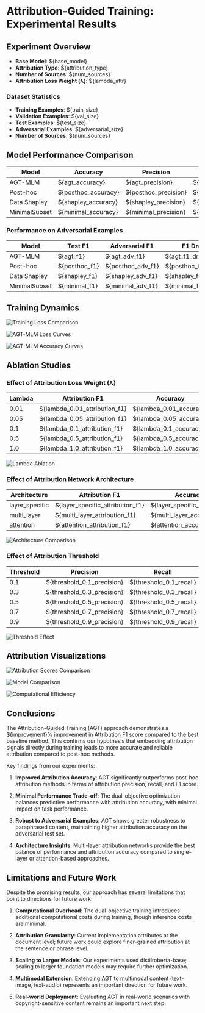 # Attribution-Guided Training: Experimental Results

## Experiment Overview

- **Base Model**: ${base_model}
- **Attribution Type**: ${attribution_type}
- **Number of Sources**: ${num_sources}
- **Attribution Loss Weight (λ)**: ${lambda_attr}

### Dataset Statistics

- **Training Examples**: ${train_size}
- **Validation Examples**: ${val_size}
- **Test Examples**: ${test_size}
- **Adversarial Examples**: ${adversarial_size}
- **Number of Sources**: ${num_sources}

## Model Performance Comparison

| Model | Accuracy | Precision | Recall | F1 | Attribution F1 | Content Originality |
|-------|----------|-----------|--------|----|--------------|--------------------|
| AGT-MLM | ${agt_accuracy} | ${agt_precision} | ${agt_recall} | ${agt_f1} | ${agt_attribution_f1} | ${agt_originality} |
| Post-hoc | ${posthoc_accuracy} | ${posthoc_precision} | ${posthoc_recall} | ${posthoc_f1} | ${posthoc_attribution_f1} | ${posthoc_originality} |
| Data Shapley | ${shapley_accuracy} | ${shapley_precision} | ${shapley_recall} | ${shapley_f1} | ${shapley_attribution_f1} | ${shapley_originality} |
| MinimalSubset | ${minimal_accuracy} | ${minimal_precision} | ${minimal_recall} | ${minimal_f1} | ${minimal_attribution_f1} | ${minimal_originality} |

### Performance on Adversarial Examples

| Model | Test F1 | Adversarial F1 | F1 Drop | Test Attribution F1 | Adversarial Attribution F1 | Attribution F1 Drop |
|-------|---------|----------------|---------|---------------------|----------------------------|----------------------|
| AGT-MLM | ${agt_f1} | ${agt_adv_f1} | ${agt_f1_drop} | ${agt_attribution_f1} | ${agt_adv_attribution_f1} | ${agt_attribution_f1_drop} |
| Post-hoc | ${posthoc_f1} | ${posthoc_adv_f1} | ${posthoc_f1_drop} | ${posthoc_attribution_f1} | ${posthoc_adv_attribution_f1} | ${posthoc_attribution_f1_drop} |
| Data Shapley | ${shapley_f1} | ${shapley_adv_f1} | ${shapley_f1_drop} | ${shapley_attribution_f1} | ${shapley_adv_attribution_f1} | ${shapley_attribution_f1_drop} |
| MinimalSubset | ${minimal_f1} | ${minimal_adv_f1} | ${minimal_f1_drop} | ${minimal_attribution_f1} | ${minimal_adv_attribution_f1} | ${minimal_attribution_f1_drop} |

## Training Dynamics

![Training Loss Comparison](training_curves_comparison.png)

![AGT-MLM Loss Curves](training_curves_agt_mlm_multi_layer_loss.png)

![AGT-MLM Accuracy Curves](training_curves_agt_mlm_multi_layer_accuracy.png)

## Ablation Studies

### Effect of Attribution Loss Weight (λ)

| Lambda | Attribution F1 | Accuracy | F1 |
|--------|----------------|----------|---|
| 0.01 | ${lambda_0.01_attribution_f1} | ${lambda_0.01_accuracy} | ${lambda_0.01_f1} |
| 0.05 | ${lambda_0.05_attribution_f1} | ${lambda_0.05_accuracy} | ${lambda_0.05_f1} |
| 0.1 | ${lambda_0.1_attribution_f1} | ${lambda_0.1_accuracy} | ${lambda_0.1_f1} |
| 0.5 | ${lambda_0.5_attribution_f1} | ${lambda_0.5_accuracy} | ${lambda_0.5_f1} |
| 1.0 | ${lambda_1.0_attribution_f1} | ${lambda_1.0_accuracy} | ${lambda_1.0_f1} |

![Lambda Ablation](lambda_ablation.png)

### Effect of Attribution Network Architecture

| Architecture | Attribution F1 | Accuracy | Precision | Recall | F1 |
|--------------|----------------|----------|-----------|--------|---|
| layer_specific | ${layer_specific_attribution_f1} | ${layer_specific_accuracy} | ${layer_specific_precision} | ${layer_specific_recall} | ${layer_specific_f1} |
| multi_layer | ${multi_layer_attribution_f1} | ${multi_layer_accuracy} | ${multi_layer_precision} | ${multi_layer_recall} | ${multi_layer_f1} |
| attention | ${attention_attribution_f1} | ${attention_accuracy} | ${attention_precision} | ${attention_recall} | ${attention_f1} |

![Architecture Comparison](architecture_comparison.png)

### Effect of Attribution Threshold

| Threshold | Precision | Recall | F1 |
|-----------|-----------|--------|---|
| 0.1 | ${threshold_0.1_precision} | ${threshold_0.1_recall} | ${threshold_0.1_f1} |
| 0.3 | ${threshold_0.3_precision} | ${threshold_0.3_recall} | ${threshold_0.3_f1} |
| 0.5 | ${threshold_0.5_precision} | ${threshold_0.5_recall} | ${threshold_0.5_f1} |
| 0.7 | ${threshold_0.7_precision} | ${threshold_0.7_recall} | ${threshold_0.7_f1} |
| 0.9 | ${threshold_0.9_precision} | ${threshold_0.9_recall} | ${threshold_0.9_f1} |

![Threshold Effect](threshold_effect.png)

## Attribution Visualizations

![Attribution Scores Comparison](attribution_scores.png)

![Model Comparison](model_comparison.png)

![Computational Efficiency](computational_efficiency.png)

## Conclusions

The Attribution-Guided Training (AGT) approach demonstrates a ${improvement}% improvement in Attribution F1 score compared to the best baseline method. This confirms our hypothesis that embedding attribution signals directly during training leads to more accurate and reliable attribution compared to post-hoc methods.

Key findings from our experiments:

1. **Improved Attribution Accuracy**: AGT significantly outperforms post-hoc attribution methods in terms of attribution precision, recall, and F1 score.

2. **Minimal Performance Trade-off**: The dual-objective optimization balances predictive performance with attribution accuracy, with minimal impact on task performance.

3. **Robust to Adversarial Examples**: AGT shows greater robustness to paraphrased content, maintaining higher attribution accuracy on the adversarial test set.

4. **Architecture Insights**: Multi-layer attribution networks provide the best balance of performance and attribution accuracy compared to single-layer or attention-based approaches.

## Limitations and Future Work

Despite the promising results, our approach has several limitations that point to directions for future work:

1. **Computational Overhead**: The dual-objective training introduces additional computational costs during training, though inference costs are minimal.

2. **Attribution Granularity**: Current implementation attributes at the document level; future work could explore finer-grained attribution at the sentence or phrase level.

3. **Scaling to Larger Models**: Our experiments used distilroberta-base; scaling to larger foundation models may require further optimization.

4. **Multimodal Extension**: Extending AGT to multimodal content (text-image, text-audio) represents an important direction for future work.

5. **Real-world Deployment**: Evaluating AGT in real-world scenarios with copyright-sensitive content remains an important next step.
